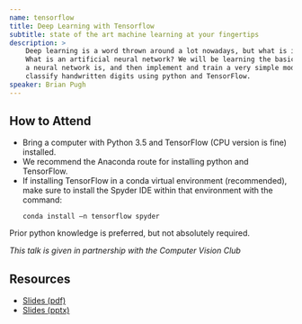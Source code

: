 ```yaml
---
name: tensorflow
title: Deep Learning with Tensorflow
subtitle: state of the art machine learning at your fingertips
description: >
    Deep learning is a word thrown around a lot nowadays, but what is it really?
    What is an artificial neural network? We will be learning the basics of what
    a neural network is, and then implement and train a very simple model to
    classify handwritten digits using python and TensorFlow.
speaker: Brian Pugh
---
```


## How to Attend

- Bring a computer with Python 3.5 and TensorFlow (CPU version is fine) installed.
- We recommend the Anaconda route for installing python and TensorFlow.
- If installing TensorFlow in a conda virtual environment (recommended), make sure to install the Spyder IDE within that environment with the command:
    ```
    conda install –n tensorflow spyder
    ```

Prior python knowledge is preferred, but not absolutely required.

_This talk is given in partnership with the Computer Vision Club_

## Resources

- [Slides (pdf)](../assets/tensorflow/deep-learning-with-tensorflow.pdf)
- [Slides (pptx)](../assets/tensorflow/deep-learning-with-tensorflow.pptx)
